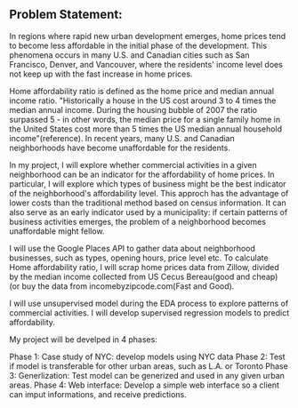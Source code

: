 ## Problem Statement:
In regions where rapid new urban development emerges, home prices tend to become less affordable in the initial phase of the development. This phenomena occurs in many U.S. and Canadian cities such as San Francisco, Denver, and Vancouver, where the residents' income level does not keep up with the fast increase in home prices.

Home affordability ratio is defined as the home price and median annual income ratio. "Historically a house in the US cost around 3 to 4 times the median annual income. During the housing bubble of 2007 the ratio surpassed 5 - in other words, the median price for a single family home in the United States cost more than 5 times the US median annual household income"(reference). In recent years, many U.S. and Canadian neighborhoods have become unaffordable for the residents.

In my project, I will explore whether commercial activities in a given neighborhood can be an indicator for the affordability of home prices. In particular, I will explore which types of business might be the best indicator of the neighborhood's affordability level. This approch has the advantage of lower costs than the traditional method based on census information. It can also serve as an early indicator used by a municipality: if certain patterns of business activities emerges, the problem of a neighborhood becomes unaffordable might fellow.

I will use the Google Places API to gather data about neighborhood businesses, such as types, opening hours, price level etc. To calculate Home affordability ratio, I will scrap home prices data from Zillow, divided by the median income collected from US Cecus Bereau(good and cheap) (or buy the data from incomebyzipcode.com(Fast and Good).

I will use unsupervised model during the EDA process to explore patterns of commercial activities. I will develop supervised regression models to predict affordability.

My project will be develped in 4 phases:

Phase 1: Case study of NYC: develop models using NYC data
Phase 2: Test if model is transferable for other urban areas, such as L.A. or Toronto
Phase 3: Generlization: Test model can be generized and used in any given urban areas.
Phase 4: Web interface: Develop a simple web interface so a client can imput informations, and receive predictions.